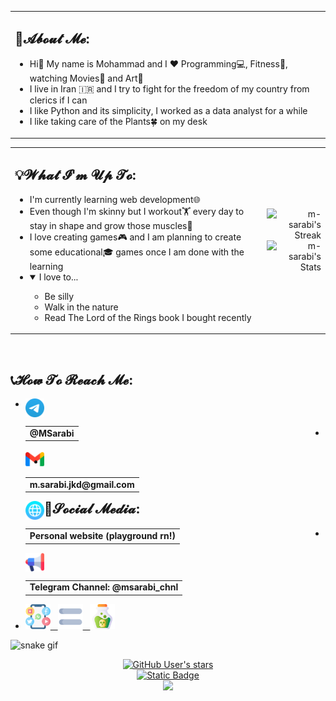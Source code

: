 <table>
<tr><td>

## 🤵𝓐𝓫𝓸𝓾𝓽 𝓜𝓮:

- Hi👋 My name is Mohammad and I ❤️ Programming💻, Fitness🏃, watching Movies🎥 and Art🎨
- I live in Iran 🇮🇷 and I try to fight for the freedom of my country from clerics if I can
- I like Python and its simplicity, I worked as a data analyst for a while
- I like taking care of the Plants🍀 on my desk

</td></tr>
</table>

<div align="center">
<table>
<tr>
<td>

## 💡𝓦𝓱𝓪𝓽 𝓘'𝓶 𝓤𝓹 𝓣𝓸:

- I'm currently learning web development🌐
- Even though I'm skinny but I workout🏋️ every day to stay in shape and grow those muscles💪
- I love creating games🎮 and I am planning to create some educational🎓 games once I am done with the learning
- <details open><summary>I love to...</summary>
    <ul>
    <li>Be silly</li>
    <li>Walk in the nature</li>
    <li>Read The Lord of the Rings book I bought recently</li>
    </ul>
</details>

</td>
<td>
<div align="right">


![m-sarabi's Streak](https://github-readme-streak-stats.herokuapp.com/?user=m-sarabi&theme=midnight-purple&hide_border=true&ring=AC07EE&fire=AC07EE&currStreakNum=D3D3D3&sideNums=D3D3D3&currStreakLabel=7A7ADB&sideLabels=7A7ADB&background=0,130F40,000000)<br>
![m-sarabi's Stats](https://github-readme-stats-git-master-m-sarabi.vercel.app/api?username=m-sarabi&theme=midnight-purple&hide_border=true&show_icons=true&include_all_commits=true&count_private=true&rank_icon=percentile&line_height=20&title_color=7A7ADB&icon_color=AC07EE&text_color=D3D3D3&ring_color=AC07EE&bg_color=0,000000,130F40)<br>


</div>
</td>
</tr>
</table>
</div>
<br>
<footer>

## 📞𝓗𝓸𝔀 𝓣𝓸 𝓡𝓮𝓪𝓬𝓱 𝓜𝓮:

- [<img src="https://github.com/m-sarabi/m-sarabi/blob/main/Media/telegram.png" width="30" align="left"><table align="left"><tr><td><b>@MSarabi</b></td></tr></table>](https://t.me/MSarabi)

<hr>

- [<img src="https://github.com/m-sarabi/m-sarabi/blob/main/Media/gmail.png" width="30" align="left"><table align="left"><tr><td><b>m.sarabi.jkd@gmail.com</b></td></tr></table>](mailto:m.sarabi.jkd@gmail.com)

<hr>

- [<img src="https://github.com/m-sarabi/m-sarabi/blob/main/Media/web.png" width="30" align="left"><table align="left"><tr><td><b>Personal website (playground rn!)</b></td></tr></table>](https://m-sarabi.ir/)

<hr>

## 📱𝓢𝓸𝓬𝓲𝓪𝓵 𝓜𝓮𝓭𝓲𝓪:

- [<img src="https://github.com/m-sarabi/m-sarabi/blob/main/Media/loudspeaker2.png" width="30" align="left"><table align="left"><tr><td><b>Telegram Channel: @msarabi_chnl</b></td></tr></table>](https://t.me/msarabi_chnl)

<hr>

- [<img src="https://github.com/m-sarabi/m-sarabi/blob/main/Media/social-media2.png" width="40">&nbsp;&nbsp;&nbsp;<img src="https://github.com/m-sarabi/m-sarabi/blob/main/Media/equal2.png" width="40">&nbsp;&nbsp;&nbsp;<img src="https://github.com/m-sarabi/m-sarabi/blob/main/Media/poison.png" width="40">](https://www.youtube.com/watch?v=bCeWncuIfoc)

![snake gif](https://github.com/m-sarabi/m-sarabi/blob/output/github-snake-dark.svg)
<div align="center">

<a href="https://github.com/m-sarabi"><img alt="GitHub User's stars" src="https://img.shields.io/github/stars/m-sarabi?style=plastic&logo=apachespark&logoColor=gold&labelColor=%23222222"></a><br>
<a href="https://t.me/MSarabi"><img alt="Static Badge" src="https://img.shields.io/badge/-MSarabi-blue?style=plastic&logo=telegram&labelColor=cyan"></a><br>
[![](https://visitcount.itsvg.in/api?id=m-sarabi&label=Profile%20Views&color=6&icon=5&pretty=true)](https://visitcount.itsvg.in)<br>


</div>
</footer>
